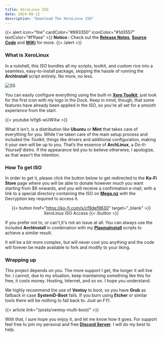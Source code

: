 ```yaml
---
title: XeroLinux ISO
date: 2024-08-12
description: "Download The XeroLinux ISO"
---
```


{{< alert icon="fire" cardColor="#993350" iconColor="#1d3557" textColor="#f1faee" >}}
**Notice :** Check out the [**Release Notes**](https://github.com/XeroLinuxDev/xero-build/#-release-notes-), [**Source Code**](https://github.com/XeroLinuxDev/xero-build) and [**WiKi**](https://wiki.xerolinux.xyz/distro/) for more.
{{< /alert >}}

### What is XeroLinux

In a nutshell, this ISO bundles all my scripts, toolkit, and custom rice into a seamless, easy-to-install package, skipping the hassle of running the **ArchInstall** script entirely. No more, no less.

![SS](https://i.imgur.com/ejZ1ZQv.png)

You can easily configure everything using the built-in [**Xero Toolkit**](https://wiki.xerolinux.xyz/xlapit/), just look for the first icon with my logo in the Dock. Keep in mind, though, that some features have already been applied in the ISO, so you're all set for a smooth experience from the start.

{{< youtube lsYg6-wUWXw >}}

What it isn't, is a distribution like **Ubuntu** or **Mint** that takes care of everything for you. While I’ve taken care of the main setup process and included the *Toolkit*, things like drivers and additional configuration, making it your own will be up to you. That’s the essence of **ArchLinux**, a *Do-It-Yourself* distro. If the appearance led you to believe otherwise, I apologize, as that wasn’t the intention.

### How To get ISO

In order to get it, please click the button below to get redirected to the **Ko-Fi Store** page where you will be able to donate however much you want starting from $6 onwards, and you will receive a confirmation e-mail, with a link to a special directory containing the ISO on [**Mega.nz**](https://mega.nz) with the Decryption key required to access it.

<div align="center">

{{< button href="https://ko-fi.com/s/cf9def9630" target="_blank" >}}
XeroLinux ISO Access
{{< /button >}}

</div>

If you prefer not to, or can't,it's not an issue at all. You can always use the included  **ArchInstall** in combination with my [**PlasmaInstall**](https://wiki.xerolinux.xyz/plasma/) scripts to achieve a *similar* result.

It will be a bit more complex, but will never cost you anything and the code will forever be made available to fork and modify to your liking.

### Wrapping up

This project depends on you. The more support I get, the longer it will live for. I cannot, due to my situation, keep maintaining something like this for free, it costs money. Hosting, Internet, and so on. I hope you understand.

We highly recommend the use of **Ventoy** to boot, so you have **Grub** as fallback in case **SystemD-Boot** fails. If you burn using **Etcher** or similar tools there will be nothing to fall back to. Just an FYI.

{{< article link="/posts/ventoy-multi-boot/" >}}

With that, I sure hope you enjoy it, and let me know how it goes. For support feel free to join my personal and free [**Discord Server**](https://discord.gg/5sqxTSuKZu). I will do my best to help.
